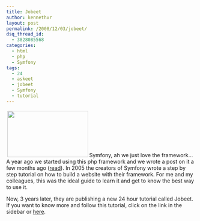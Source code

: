 ```yaml
---
title: Jobeet
author: kennethvr
layout: post
permalink: /2008/12/03/jobeet/
dsq_thread_id:
  - 3828085568
categories:
  - html
  - php
  - Symfony
tags:
  - 24
  - askeet
  - jobeet
  - Symfony
  - tutorial
---
```

[<img class="alignleft" style="border: 0pt none; margin: 3px;" src="http://www.symfony-project.org/images/jobeet/flyer.gif" alt="" width="215" height="123" />][1]Symfony, ah we just love the framework&#8230; A year ago we started using this php framework and we wrote a post on it a few months ago (<a title="Symfony: how to refactor" href="http://www.devexp.eu/?p=81" target="_self">read</a>). In 2005 the creators of Symfony wrote a step by step tutorial on how to build a website with their framework. For me and my colleagues, this was the ideal guide to learn it and get to know the best way to use it.

Now, 3 years later, they are publishing a new 24 hour tutorial called Jobeet. If you want to know more and follow this tutorial, click on the link in the sidebar or <a title="Jobeet" href="http://www.symfony-project.org/jobeet/1_2/en/" target="_blank">here</a>.

 [1]: http://www.symfony-project.org/jobeet/1_2/en/